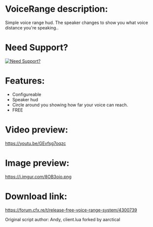# VoiceRange description:
Simple voice range hud. The speaker changes to show you what voice distance you're speaking..

# Need Support?

[![Need Support?](https://i.imgur.com/fqKYWeV.png)](https://discord.gg/Z9Mxu72zZ6)

# Features:
* Configureable
* Speaker hud
* Circle around you showing how far your voice can reach.
* FREE

# Video preview:
https://youtu.be/GEvfsg7oqzc

# Image preview:
https://i.imgur.com/8OB3oio.png

# Download link:
https://forum.cfx.re/t/release-free-voice-range-system/4300739

Original script author: Andy, client.lua forked by aarctical
